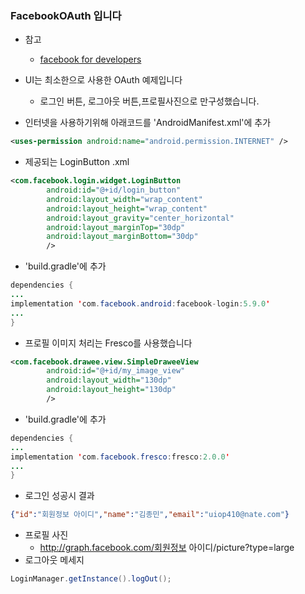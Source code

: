 ### FacebookOAuth 입니다

+ 참고
  + [facebook for developers](https://developers.facebook.com/docs/facebook-login/android)

+ UI는 최소한으로 사용한 OAuth 예제입니다
	+ 로그인 버튼, 로그아웃 버튼,프로필사진으로 만구성했습니다.
+ 인터넷을 사용하기위해 아래코드를 'AndroidManifest.xml'에 추가
``` xml
<uses-permission android:name="android.permission.INTERNET" />
```

+ 제공되는 LoginButton .xml
```xml
<com.facebook.login.widget.LoginButton
        android:id="@+id/login_button"
        android:layout_width="wrap_content"
        android:layout_height="wrap_content"
        android:layout_gravity="center_horizontal"
        android:layout_marginTop="30dp"
        android:layout_marginBottom="30dp"
        />
```

+ 'build.gradle'에 추가
```java
dependencies {
...
implementation 'com.facebook.android:facebook-login:5.9.0'
...
}
```

+ 프로필 이미지 처리는 Fresco를 사용했습니다
``` xml
<com.facebook.drawee.view.SimpleDraweeView
        android:id="@+id/my_image_view"
        android:layout_width="130dp"
        android:layout_height="130dp"
        />
```
+ 'build.gradle'에 추가
``` java
dependencies {
...
implementation 'com.facebook.fresco:fresco:2.0.0'
...
}
```

+ 로그인 성공시 결과
``` json
{"id":"회원정보 아이디","name":"김종민","email":"uiop410@nate.com"}
```
+ 프로필 사진
  + http://graph.facebook.com/회원정보 아이디/picture?type=large 
+ 로그아웃 메세지
``` java
LoginManager.getInstance().logOut();
```

